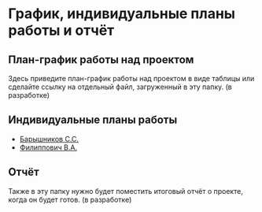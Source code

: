 # График, индивидуальные планы работы и отчёт

## План-график работы над проектом

Здесь приведите план-график работы над проектом в виде таблицы или сделайте ссылку на отдельный файл, загруженный в эту папку. (в разработке)

## Индивидуальные планы работы

- [Барышников С.С.](baryshnikov.md)
- [Филиппович В.А.](philippovich.md)

## Отчёт

Также в эту папку нужно будет поместить итоговый отчёт о проекте, когда он будет готов. (в разработке)
